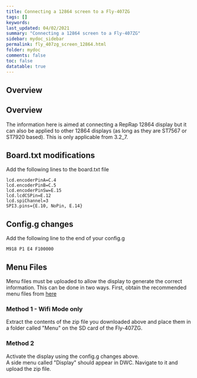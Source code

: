 ```yaml
---
title: Connecting a 12864 screen to a Fly-407ZG
tags: []
keywords: 
last_updated: 04/02/2021
summary: "Connecting a 12864 screen to a Fly-407ZG"
sidebar: mydoc_sidebar
permalink: fly_407zg_screen_12864.html
folder: mydoc
comments: false
toc: false
datatable: true
---
```


## Overview

## Overview

The information here is aimed at connecting a RepRap 12864 display but it can also be applied to other 12864 displays (as long as they are ST7567 or ST7920 based). This is only applicable from 3.2_7.  

## Board.txt modifications

Add the following lines to the board.txt file

```
lcd.encoderPinA=C.4
lcd.encoderPinB=C.5
lcd.encoderPinSw=E.15
lcd.lcdCSPin=E.12
lcd.spiChannel=3
SPI3.pins={E.10, NoPin, E.14}
```

## Config.g changes

Add the following line to the end of your config.g

```
M918 P1 E4 F100000
```

## Menu Files

Menu files must be uploaded to allow the display to generate the correct information. This can be done in two ways.
First, obtain the recommended menu files from [here](https://github.com/jadonmmiller/UltimateDuetMenuSystem/releases/)

### Method 1 - Wifi Mode only

Extract the contents of the zip file you downloaded above and place them in a folder called "Menu" on the SD card of the Fly-407ZG. 

### Method 2

Activate the display using the config.g changes above.  
A side menu called "Display" should appear in DWC. Navigate to it and upload the zip file.  